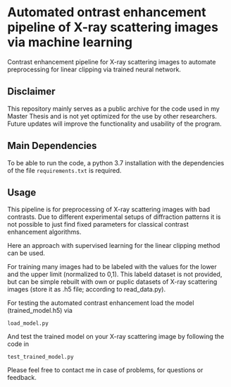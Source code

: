 # Automated ontrast enhancement pipeline of X-ray scattering images via machine learning
Contrast enhancement pipeline for X-ray scattering images to automate preprocessing for linear clipping via trained neural network.

## Disclaimer

This repository mainly serves as a public archive for the code used in my Master Thesis and is not yet optimized for the use by other researchers. Future updates will improve the functionality and usability of the program.

## Main Dependencies
To be able to run the code, a python 3.7 installation with the dependencies of the file `requirements.txt` is required.

## Usage
This pipeline is for preprocessing of X-ray scattering images with bad contrasts.
Due to different experimental setups of diffraction patterns it is not possible to just find fixed parameters for classical contrast enhancement algorithms.

Here an approach with supervised learning for the linear clipping method can be used.

For training many images had to be labeled with the values for the lower and the upper limit (normalized to 0,1).
This labeld dataset is not provided, but can be simple rebuilt with own or puplic datasets of X-ray scattering images (store it as .h5 file; according to read_data.py).

For testing the automated contrast enhancement load the model (trained_model.h5) via  

    load_model.py

And test the trained model on your X-ray scattering image by following the code in

    test_trained_model.py
  
  
  
  
Please feel free to contact me in case of problems, for questions or feedback. 
